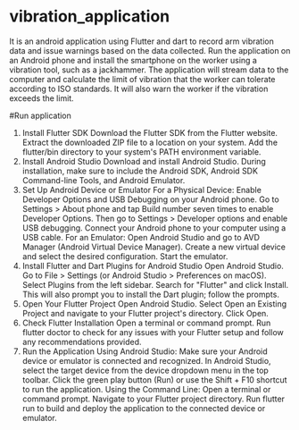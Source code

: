 # vibration_application
It is an android application using Flutter and dart to record arm vibration data and issue warnings based on the data collected. Run the application on an Android phone and install the smartphone on the worker using a vibration tool, such as a jackhammer. The application will stream data to the computer and calculate the limit of vibration that the worker can tolerate according to ISO standards. It will also warn the worker if the vibration exceeds the limit.

#Run application
1. Install Flutter SDK
Download the Flutter SDK from the Flutter website.
Extract the downloaded ZIP file to a location on your system.
Add the flutter/bin directory to your system's PATH environment variable.
2. Install Android Studio
Download and install Android Studio.
During installation, make sure to include the Android SDK, Android SDK Command-line Tools, and Android Emulator.
3. Set Up Android Device or Emulator
For a Physical Device:
Enable Developer Options and USB Debugging on your Android phone. Go to Settings > About phone and tap Build number seven times to enable Developer Options. Then go to Settings > Developer options and enable USB debugging.
Connect your Android phone to your computer using a USB cable.
For an Emulator:
Open Android Studio and go to AVD Manager (Android Virtual Device Manager).
Create a new virtual device and select the desired configuration.
Start the emulator.
4. Install Flutter and Dart Plugins for Android Studio
Open Android Studio.
Go to File > Settings (or Android Studio > Preferences on macOS).
Select Plugins from the left sidebar.
Search for "Flutter" and click Install. This will also prompt you to install the Dart plugin; follow the prompts.
5. Open Your Flutter Project
Open Android Studio.
Select Open an Existing Project and navigate to your Flutter project's directory. Click Open.
6. Check Flutter Installation
Open a terminal or command prompt.
Run flutter doctor to check for any issues with your Flutter setup and follow any recommendations provided.
7. Run the Application
Using Android Studio:
Make sure your Android device or emulator is connected and recognized.
In Android Studio, select the target device from the device dropdown menu in the top toolbar.
Click the green play button (Run) or use the Shift + F10 shortcut to run the application.
Using the Command Line:
Open a terminal or command prompt.
Navigate to your Flutter project directory.
Run flutter run to build and deploy the application to the connected device or emulator.
